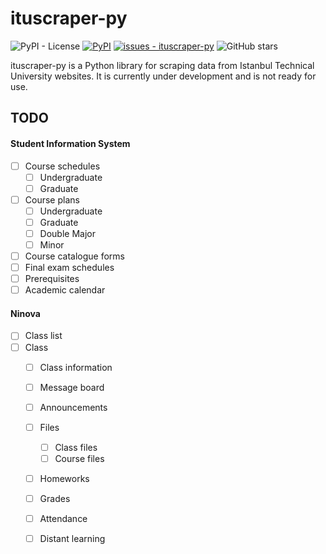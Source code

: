 # ituscraper-py
![PyPI - License](https://img.shields.io/pypi/l/ituscraper-py)
[![PyPI](https://img.shields.io/pypi/v/ituscraper-py)](https://pypi.org/project/ituscraper-py/)
[![issues - ituscraper-py](https://img.shields.io/github/issues/SerhanCeetin/ituscraper-py)](https://github.com/SerhanCeetin/ituscraper-py/issues)
![GitHub stars](https://img.shields.io/github/stars/SerhanCeetin/ituscraper-py)

ituscraper-py is a Python library for scraping data from Istanbul Technical University websites. It is currently under development and is not ready for use.
## TODO
#### Student Information System
- [ ] Course schedules
  - [ ] Undergraduate
  - [ ] Graduate
- [ ] Course plans
  - [ ] Undergraduate
  - [ ] Graduate
  - [ ] Double Major
  - [ ] Minor
- [ ] Course catalogue forms
- [ ] Final exam schedules
- [ ] Prerequisites
- [ ] Academic calendar

#### Ninova
- [ ] Class list
- [ ] Class
  - [ ] Class information
  - [ ] Message board
  - [ ] Announcements
  - [ ] Files
    - [ ] Class files
    - [ ] Course files
  - [ ] Homeworks
  - [ ] Grades
  - [ ] Attendance
  - [ ] Distant learning
      